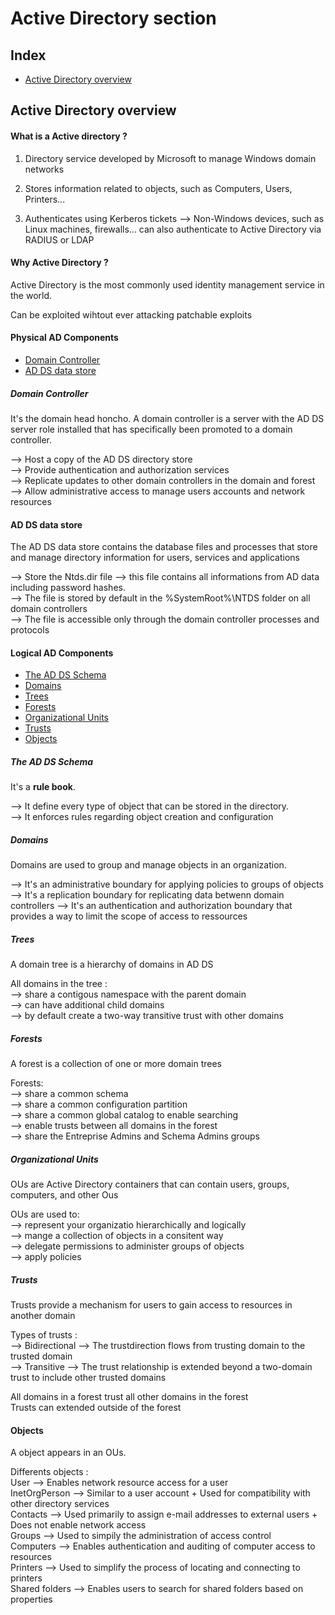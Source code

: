 # Active Directory section

## Index

- [Active Directory overview](#Active-Directory-overview)

## Active Directory overview

#### What is a Active directory ?

1. Directory service developed by Microsoft to manage Windows domain networks

2. Stores information related to objects, such as Computers, Users, Printers...

3. Authenticates using Kerberos tickets --> Non-Windows devices, such as Linux machines, firewalls... can also authenticate to Active Directory via RADIUS or LDAP

#### Why Active Directory ?

Active Directory is the most commonly used identity management service in the world. 

Can be exploited wihtout ever attacking patchable exploits

#### Physical AD Components

- [Domain Controller](#Domain-Controller)
- [AD DS data store](#AD-DS-data-store)

##### Domain Controller 

It's the domain head honcho. 
A domain controller is a server with the AD DS server role installed that has specifically been promoted to a domain controller.

--> Host a copy of the AD DS directory store<br>
--> Provide authentication and authorization services<br>
--> Replicate updates to other domain controllers in the domain and forest<br>
--> Allow administrative access to manage users accounts and network resources<br>

#### AD DS data store

The AD DS data store contains the database files and processes that store and manage directory information for users, services and applications

--> Store the Ntds.dir file --> this file contains all informations from AD data including password hashes.<br>
--> The file is stored by default in the %SystemRoot%\NTDS folder on all domain controllers<br>
--> The file is accessible only through the domain controller processes and protocols

#### Logical AD Components

- [The AD DS Schema](#The-AD-DS-Schema)
- [Domains](#Domains)
- [Trees](#Trees)
- [Forests](#Forests)
- [Organizational Units](#Organizational-Units)
- [Trusts](#Trusts)
- [Objects](#Objects)

##### The AD DS Schema

It's a **rule book**.<br>

--> It define every type of object that can be stored in the directory.<br>
--> It enforces rules regarding object creation and configuration<br>

##### Domains

Domains are used to group and manage objects in an organization.<br>

--> It's an administrative boundary for applying policies to groups of objects<br>
--> It's a replication boundary for replicating data betwenn domain controllers
--> It's an authentication and authorization boundary that provides a way to limit the scope of access to ressources

##### Trees

A domain tree is a hierarchy of domains in AD DS

All domains in the tree :<br>
--> share a contigous namespace with the parent domain<br>
--> can have additional child domains<br>
--> by default create a two-way transitive trust with other domains<br>

##### Forests

A forest is a collection of one or more domain trees

Forests:<br>
--> share a common schema<br>
--> share a common configuration partition<br>
--> share a common global catalog to enable searching<br>
--> enable trusts between all domains in the forest<br>
--> share the Entreprise Admins and Schema Admins groups<br>

##### Organizational Units

OUs are Active Directory containers that can contain users, groups, computers, and other Ous

OUs are used to:<br>
--> represent your organizatio hierarchically and logically<br>
--> mange a collection of objects in a consitent way<br>
--> delegate permissions to administer groups of objects<br>
--> apply policies<br>

##### Trusts

Trusts provide a mechanism for users to gain access to resources in another domain<br>

Types of trusts :<br>
--> Bidirectional --> The trustdirection flows from trusting domain to the trusted domain<br>
--> Transitive --> The trust relationship is extended beyond a two-domain trust to include other trusted domains<br>

All domains in a forest trust all other domains in the forest<br>
Trusts can extended outside of the forest<br>


#### Objects

A object appears in an OUs.

Differents objects :<br>
User --> Enables network resource access for a user<br>
InetOrgPerson --> Similar to a user account + Used for compatibility with other directory services<br>
Contacts --> Used primarily to assign e-mail addresses to external users + Does not enable network access<br>
Groups --> Used to simpily the administration of access control<br>
Computers --> Enables authentication and auditing of computer access to resources<br>
Printers --> Used to simplify the process of locating and connecting to printers<br>
Shared folders --> Enables users to search for shared folders based on properties<br>






































